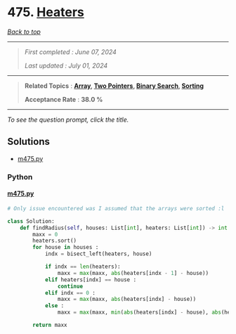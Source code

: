 # 475. [Heaters](<https://leetcode.com/problems/heaters>)

*[Back to top](<../README.md>)*

------

> *First completed : June 07, 2024*
>
> *Last updated : July 01, 2024*


------

> **Related Topics** : **[Array](<by_topic/Array.md>), [Two Pointers](<by_topic/Two Pointers.md>), [Binary Search](<by_topic/Binary Search.md>), [Sorting](<by_topic/Sorting.md>)**
>
> **Acceptance Rate** : **38.0 %**


------

*To see the question prompt, click the title.*

## Solutions

- [m475.py](<../my-submissions/m475.py>)
### Python
#### [m475.py](<../my-submissions/m475.py>)
```Python
# Only issue encountered was I assumed that the arrays were sorted :l

class Solution:
    def findRadius(self, houses: List[int], heaters: List[int]) -> int:
        maxx = 0
        heaters.sort()
        for house in houses :
            indx = bisect_left(heaters, house)

            if indx == len(heaters): 
                maxx = max(maxx, abs(heaters[indx - 1] - house))
            elif heaters[indx] == house :
                continue
            elif indx == 0 :
                maxx = max(maxx, abs(heaters[indx] - house))
            else :
                maxx = max(maxx, min(abs(heaters[indx] - house), abs(heaters[indx - 1] - house)))

        return maxx
```

